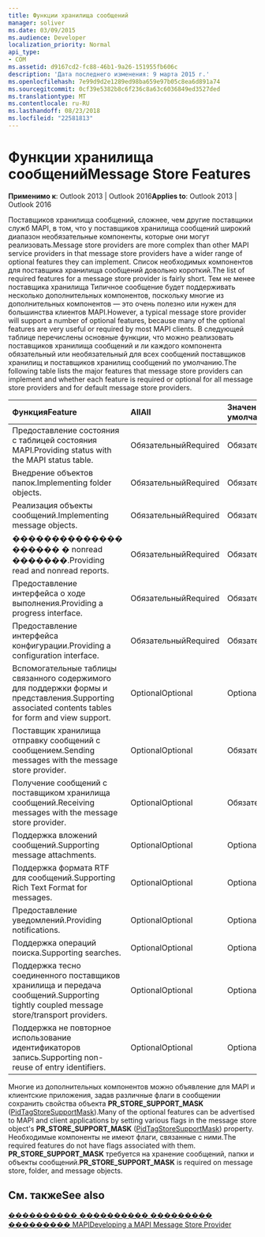 ```yaml
---
title: Функции хранилища сообщений
manager: soliver
ms.date: 03/09/2015
ms.audience: Developer
localization_priority: Normal
api_type:
- COM
ms.assetid: d9167cd2-fc88-46b1-9a26-151955fb606c
description: 'Дата последнего изменения: 9 марта 2015 г.'
ms.openlocfilehash: 7e99d9d2e1289ed98ba659e97b05c8ea6d891a74
ms.sourcegitcommit: 0cf39e5382b8c6f236c8a63c6036849ed3527ded
ms.translationtype: MT
ms.contentlocale: ru-RU
ms.lasthandoff: 08/23/2018
ms.locfileid: "22581813"
---
```

# <a name="message-store-features"></a><span data-ttu-id="655d2-103">Функции хранилища сообщений</span><span class="sxs-lookup"><span data-stu-id="655d2-103">Message Store Features</span></span>

  
  
<span data-ttu-id="655d2-104">**Применимо к**: Outlook 2013 | Outlook 2016</span><span class="sxs-lookup"><span data-stu-id="655d2-104">**Applies to**: Outlook 2013 | Outlook 2016</span></span> 
  
<span data-ttu-id="655d2-105">Поставщиков хранилища сообщений, сложнее, чем другие поставщики служб MAPI, в том, что у поставщиков хранилища сообщений широкий диапазон необязательные компоненты, которые они могут реализовать.</span><span class="sxs-lookup"><span data-stu-id="655d2-105">Message store providers are more complex than other MAPI service providers in that message store providers have a wider range of optional features they can implement.</span></span> <span data-ttu-id="655d2-106">Список необходимых компонентов для поставщика хранилища сообщений довольно короткий.</span><span class="sxs-lookup"><span data-stu-id="655d2-106">The list of required features for a message store provider is fairly short.</span></span> <span data-ttu-id="655d2-107">Тем не менее поставщика хранилища Типичное сообщение будет поддерживать несколько дополнительных компонентов, поскольку многие из дополнительных компонентов — это очень полезно или нужен для большинства клиентов MAPI.</span><span class="sxs-lookup"><span data-stu-id="655d2-107">However, a typical message store provider will support a number of optional features, because many of the optional features are very useful or required by most MAPI clients.</span></span> <span data-ttu-id="655d2-108">В следующей таблице перечислены основные функции, что можно реализовать поставщиков хранилища сообщений и ли каждого компонента обязательный или необязательный для всех сообщений поставщиков хранилищ и поставщиков хранилищ сообщений по умолчанию.</span><span class="sxs-lookup"><span data-stu-id="655d2-108">The following table lists the major features that message store providers can implement and whether each feature is required or optional for all message store providers and for default message store providers.</span></span>
  
|<span data-ttu-id="655d2-109">**Функция**</span><span class="sxs-lookup"><span data-stu-id="655d2-109">**Feature**</span></span>|<span data-ttu-id="655d2-110">**All**</span><span class="sxs-lookup"><span data-stu-id="655d2-110">**All**</span></span>|<span data-ttu-id="655d2-111">**Значение по умолчанию**</span><span class="sxs-lookup"><span data-stu-id="655d2-111">**Default**</span></span>|
|:-----|:-----|:-----|
|<span data-ttu-id="655d2-112">Предоставление состояния с таблицей состояния MAPI.</span><span class="sxs-lookup"><span data-stu-id="655d2-112">Providing status with the MAPI status table.</span></span>  <br/> |<span data-ttu-id="655d2-113">Обязательный</span><span class="sxs-lookup"><span data-stu-id="655d2-113">Required</span></span>  <br/> |<span data-ttu-id="655d2-114">Обязательный</span><span class="sxs-lookup"><span data-stu-id="655d2-114">Required</span></span>  <br/> |
|<span data-ttu-id="655d2-115">Внедрение объектов папок.</span><span class="sxs-lookup"><span data-stu-id="655d2-115">Implementing folder objects.</span></span>  <br/> |<span data-ttu-id="655d2-116">Обязательный</span><span class="sxs-lookup"><span data-stu-id="655d2-116">Required</span></span>  <br/> |<span data-ttu-id="655d2-117">Обязательный</span><span class="sxs-lookup"><span data-stu-id="655d2-117">Required</span></span>  <br/> |
|<span data-ttu-id="655d2-118">Реализация объекты сообщений.</span><span class="sxs-lookup"><span data-stu-id="655d2-118">Implementing message objects.</span></span>  <br/> |<span data-ttu-id="655d2-119">Обязательный</span><span class="sxs-lookup"><span data-stu-id="655d2-119">Required</span></span>  <br/> |<span data-ttu-id="655d2-120">Обязательный</span><span class="sxs-lookup"><span data-stu-id="655d2-120">Required</span></span>  <br/> |
|<span data-ttu-id="655d2-121">�������������� ������ � nonread �������.</span><span class="sxs-lookup"><span data-stu-id="655d2-121">Providing read and nonread reports.</span></span>  <br/> |<span data-ttu-id="655d2-122">Обязательный</span><span class="sxs-lookup"><span data-stu-id="655d2-122">Required</span></span>  <br/> |<span data-ttu-id="655d2-123">Обязательный</span><span class="sxs-lookup"><span data-stu-id="655d2-123">Required</span></span>  <br/> |
|<span data-ttu-id="655d2-124">Предоставление интерфейса о ходе выполнения.</span><span class="sxs-lookup"><span data-stu-id="655d2-124">Providing a progress interface.</span></span>  <br/> |<span data-ttu-id="655d2-125">Обязательный</span><span class="sxs-lookup"><span data-stu-id="655d2-125">Required</span></span>  <br/> |<span data-ttu-id="655d2-126">Обязательный</span><span class="sxs-lookup"><span data-stu-id="655d2-126">Required</span></span>  <br/> |
|<span data-ttu-id="655d2-127">Предоставление интерфейса конфигурации.</span><span class="sxs-lookup"><span data-stu-id="655d2-127">Providing a configuration interface.</span></span>  <br/> |<span data-ttu-id="655d2-128">Обязательный</span><span class="sxs-lookup"><span data-stu-id="655d2-128">Required</span></span>  <br/> |<span data-ttu-id="655d2-129">Обязательный</span><span class="sxs-lookup"><span data-stu-id="655d2-129">Required</span></span>  <br/> |
|<span data-ttu-id="655d2-130">Вспомогательные таблицы связанного содержимого для поддержки формы и представления.</span><span class="sxs-lookup"><span data-stu-id="655d2-130">Supporting associated contents tables for form and view support.</span></span>  <br/> |<span data-ttu-id="655d2-131">Optional</span><span class="sxs-lookup"><span data-stu-id="655d2-131">Optional</span></span>  <br/> |<span data-ttu-id="655d2-132">Optional</span><span class="sxs-lookup"><span data-stu-id="655d2-132">Optional</span></span>  <br/> |
|<span data-ttu-id="655d2-133">Поставщик хранилища отправку сообщений с сообщением.</span><span class="sxs-lookup"><span data-stu-id="655d2-133">Sending messages with the message store provider.</span></span>  <br/> |<span data-ttu-id="655d2-134">Optional</span><span class="sxs-lookup"><span data-stu-id="655d2-134">Optional</span></span>  <br/> |<span data-ttu-id="655d2-135">Обязательный</span><span class="sxs-lookup"><span data-stu-id="655d2-135">Required</span></span>  <br/> |
|<span data-ttu-id="655d2-136">Получение сообщений с поставщиком хранилища сообщений.</span><span class="sxs-lookup"><span data-stu-id="655d2-136">Receiving messages with the message store provider.</span></span>  <br/> |<span data-ttu-id="655d2-137">Optional</span><span class="sxs-lookup"><span data-stu-id="655d2-137">Optional</span></span>  <br/> |<span data-ttu-id="655d2-138">Обязательный</span><span class="sxs-lookup"><span data-stu-id="655d2-138">Required</span></span>  <br/> |
|<span data-ttu-id="655d2-139">Поддержка вложений сообщений.</span><span class="sxs-lookup"><span data-stu-id="655d2-139">Supporting message attachments.</span></span>  <br/> |<span data-ttu-id="655d2-140">Optional</span><span class="sxs-lookup"><span data-stu-id="655d2-140">Optional</span></span>  <br/> |<span data-ttu-id="655d2-141">Optional</span><span class="sxs-lookup"><span data-stu-id="655d2-141">Optional</span></span>  <br/> |
|<span data-ttu-id="655d2-142">Поддержка формата RTF для сообщений.</span><span class="sxs-lookup"><span data-stu-id="655d2-142">Supporting Rich Text Format for messages.</span></span>  <br/> |<span data-ttu-id="655d2-143">Optional</span><span class="sxs-lookup"><span data-stu-id="655d2-143">Optional</span></span>  <br/> |<span data-ttu-id="655d2-144">Optional</span><span class="sxs-lookup"><span data-stu-id="655d2-144">Optional</span></span>  <br/> |
|<span data-ttu-id="655d2-145">Предоставление уведомлений.</span><span class="sxs-lookup"><span data-stu-id="655d2-145">Providing notifications.</span></span>  <br/> |<span data-ttu-id="655d2-146">Optional</span><span class="sxs-lookup"><span data-stu-id="655d2-146">Optional</span></span>  <br/> |<span data-ttu-id="655d2-147">Optional</span><span class="sxs-lookup"><span data-stu-id="655d2-147">Optional</span></span>  <br/> |
|<span data-ttu-id="655d2-148">Поддержка операций поиска.</span><span class="sxs-lookup"><span data-stu-id="655d2-148">Supporting searches.</span></span>  <br/> |<span data-ttu-id="655d2-149">Optional</span><span class="sxs-lookup"><span data-stu-id="655d2-149">Optional</span></span>  <br/> |<span data-ttu-id="655d2-150">Optional</span><span class="sxs-lookup"><span data-stu-id="655d2-150">Optional</span></span>  <br/> |
|<span data-ttu-id="655d2-151">Поддержка тесно соединенного поставщиков хранилища и передача сообщений.</span><span class="sxs-lookup"><span data-stu-id="655d2-151">Supporting tightly coupled message store/transport providers.</span></span>  <br/> |<span data-ttu-id="655d2-152">Optional</span><span class="sxs-lookup"><span data-stu-id="655d2-152">Optional</span></span>  <br/> |<span data-ttu-id="655d2-153">Optional</span><span class="sxs-lookup"><span data-stu-id="655d2-153">Optional</span></span>  <br/> |
|<span data-ttu-id="655d2-154">Поддержка не повторное использование идентификаторов запись.</span><span class="sxs-lookup"><span data-stu-id="655d2-154">Supporting non-reuse of entry identifiers.</span></span>  <br/> |<span data-ttu-id="655d2-155">Optional</span><span class="sxs-lookup"><span data-stu-id="655d2-155">Optional</span></span>  <br/> |<span data-ttu-id="655d2-156">Optional</span><span class="sxs-lookup"><span data-stu-id="655d2-156">Optional</span></span>  <br/> |
   
<span data-ttu-id="655d2-157">Многие из дополнительных компонентов можно объявление для MAPI и клиентские приложения, задав различные флаги в сообщении сохранить свойства объекта **PR_STORE_SUPPORT_MASK** ([PidTagStoreSupportMask](pidtagstoresupportmask-canonical-property.md)).</span><span class="sxs-lookup"><span data-stu-id="655d2-157">Many of the optional features can be advertised to MAPI and client applications by setting various flags in the message store object's **PR_STORE_SUPPORT_MASK** ([PidTagStoreSupportMask](pidtagstoresupportmask-canonical-property.md)) property.</span></span> <span data-ttu-id="655d2-158">Необходимые компоненты не имеют флаги, связанные с ними.</span><span class="sxs-lookup"><span data-stu-id="655d2-158">The required features do not have flags associated with them.</span></span> <span data-ttu-id="655d2-159">**PR_STORE_SUPPORT_MASK** требуется на хранение сообщений, папки и объекты сообщений.</span><span class="sxs-lookup"><span data-stu-id="655d2-159">**PR_STORE_SUPPORT_MASK** is required on message store, folder, and message objects.</span></span> 
  
## <a name="see-also"></a><span data-ttu-id="655d2-160">См. также</span><span class="sxs-lookup"><span data-stu-id="655d2-160">See also</span></span>



[<span data-ttu-id="655d2-161">���������� ���������� ��������� ��������� MAPI</span><span class="sxs-lookup"><span data-stu-id="655d2-161">Developing a MAPI Message Store Provider</span></span>](developing-a-mapi-message-store-provider.md)

